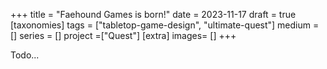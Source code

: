 +++
title = "Faehound Games is born!"
date = 2023-11-17
draft =  true
[taxonomies]
tags = ["tabletop-game-design", "ultimate-quest"]
medium = []
series = []
project =["Quest"]
[extra]
images= []
+++

Todo...
